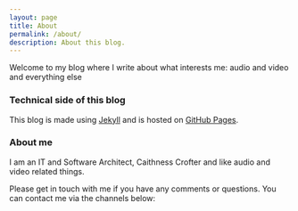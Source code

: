 ```yaml
---
layout: page
title: About
permalink: /about/
description: About this blog.
---
```


Welcome to my blog where I write about what interests me: audio and video and everything else

### Technical side of this blog

This blog is made using [Jekyll](https://help.github.com/articles/using-jekyll-with-pages/) and is hosted on [GitHub Pages](https://pages.github.com/). 

### About me

I am an IT and Software Architect, Caithness Crofter and like audio and video related things.


Please get in touch with me if you have any comments or questions. You can contact me via the channels below:

<span>
	<a href="https://twitter.com/appclusive" target="_blank"><i class="fab fa-twitter fa-3x"></i></a>
</span>

